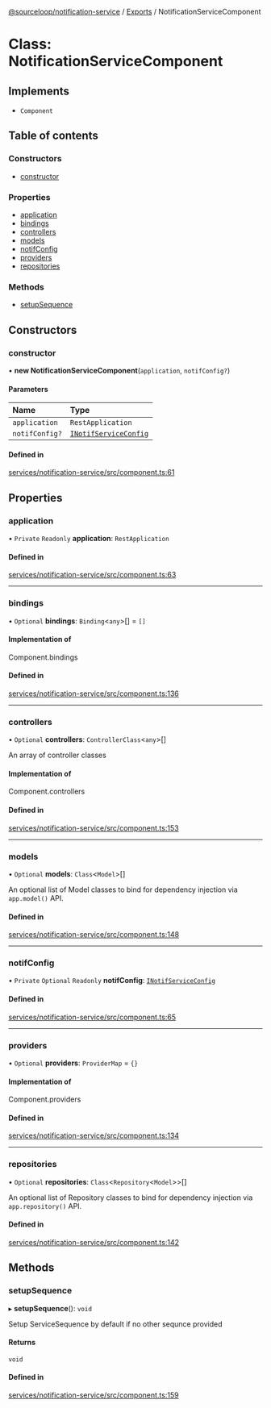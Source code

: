 [@sourceloop/notification-service](../README.md) / [Exports](../modules.md) / NotificationServiceComponent

# Class: NotificationServiceComponent

## Implements

- `Component`

## Table of contents

### Constructors

- [constructor](NotificationServiceComponent.md#constructor)

### Properties

- [application](NotificationServiceComponent.md#application)
- [bindings](NotificationServiceComponent.md#bindings)
- [controllers](NotificationServiceComponent.md#controllers)
- [models](NotificationServiceComponent.md#models)
- [notifConfig](NotificationServiceComponent.md#notifconfig)
- [providers](NotificationServiceComponent.md#providers)
- [repositories](NotificationServiceComponent.md#repositories)

### Methods

- [setupSequence](NotificationServiceComponent.md#setupsequence)

## Constructors

### constructor

• **new NotificationServiceComponent**(`application`, `notifConfig?`)

#### Parameters

| Name | Type |
| :------ | :------ |
| `application` | `RestApplication` |
| `notifConfig?` | [`INotifServiceConfig`](../interfaces/INotifServiceConfig.md) |

#### Defined in

[services/notification-service/src/component.ts:61](https://github.com/sourcefuse/loopback4-microservice-catalog/blob/93a7f917/services/notification-service/src/component.ts#L61)

## Properties

### application

• `Private` `Readonly` **application**: `RestApplication`

#### Defined in

[services/notification-service/src/component.ts:63](https://github.com/sourcefuse/loopback4-microservice-catalog/blob/93a7f917/services/notification-service/src/component.ts#L63)

___

### bindings

• `Optional` **bindings**: `Binding`<`any`\>[] = `[]`

#### Implementation of

Component.bindings

#### Defined in

[services/notification-service/src/component.ts:136](https://github.com/sourcefuse/loopback4-microservice-catalog/blob/93a7f917/services/notification-service/src/component.ts#L136)

___

### controllers

• `Optional` **controllers**: `ControllerClass`<`any`\>[]

An array of controller classes

#### Implementation of

Component.controllers

#### Defined in

[services/notification-service/src/component.ts:153](https://github.com/sourcefuse/loopback4-microservice-catalog/blob/93a7f917/services/notification-service/src/component.ts#L153)

___

### models

• `Optional` **models**: `Class`<`Model`\>[]

An optional list of Model classes to bind for dependency injection
via `app.model()` API.

#### Defined in

[services/notification-service/src/component.ts:148](https://github.com/sourcefuse/loopback4-microservice-catalog/blob/93a7f917/services/notification-service/src/component.ts#L148)

___

### notifConfig

• `Private` `Optional` `Readonly` **notifConfig**: [`INotifServiceConfig`](../interfaces/INotifServiceConfig.md)

#### Defined in

[services/notification-service/src/component.ts:65](https://github.com/sourcefuse/loopback4-microservice-catalog/blob/93a7f917/services/notification-service/src/component.ts#L65)

___

### providers

• `Optional` **providers**: `ProviderMap` = `{}`

#### Implementation of

Component.providers

#### Defined in

[services/notification-service/src/component.ts:134](https://github.com/sourcefuse/loopback4-microservice-catalog/blob/93a7f917/services/notification-service/src/component.ts#L134)

___

### repositories

• `Optional` **repositories**: `Class`<`Repository`<`Model`\>\>[]

An optional list of Repository classes to bind for dependency injection
via `app.repository()` API.

#### Defined in

[services/notification-service/src/component.ts:142](https://github.com/sourcefuse/loopback4-microservice-catalog/blob/93a7f917/services/notification-service/src/component.ts#L142)

## Methods

### setupSequence

▸ **setupSequence**(): `void`

Setup ServiceSequence by default if no other sequnce provided

#### Returns

`void`

#### Defined in

[services/notification-service/src/component.ts:159](https://github.com/sourcefuse/loopback4-microservice-catalog/blob/93a7f917/services/notification-service/src/component.ts#L159)
